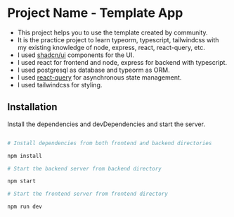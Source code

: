 # Project Name - Template App

- This project helps you to use the template created by community.
- It is the practice project to learn typeorm, typescript, tailwindcss with my existing knowledge of node, express, react, react-query, etc.
- I used [shadcn/ui](https://ui.shadcn.com/) components for the UI.
- I used react for frontend and node, express for backend with typescript.
- I used postgresql as database and typeorm as ORM.
- I used [react-query](https://react-query.tanstack.com/) for asynchronous state management.
- I used tailwindcss for styling.

## Installation

<!-- Instructions on how to install and set up the project. -->
Install the dependencies and devDependencies and start the server.

```sh

# Install dependencies from both frontend and backend directories

npm install 

# Start the backend server from backend directory

npm start

# Start the frontend server from frontend directory

npm run dev

```
